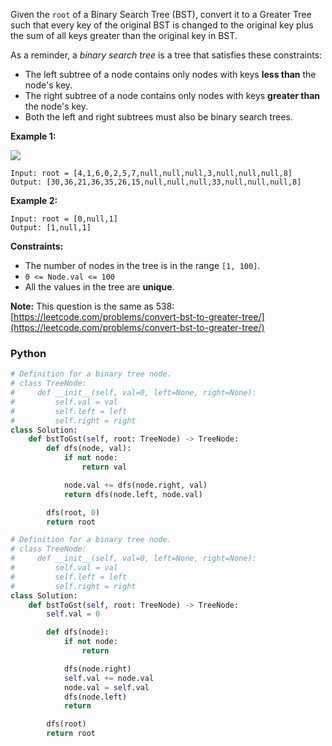 Given the  `root`  of a Binary Search Tree (BST), convert it to a Greater Tree such that every key of the original BST
is changed to the original key plus the sum of all keys greater than the original key in BST.

As a reminder, a  _binary search tree_  is a tree that satisfies these constraints:

- The left subtree of a node contains only nodes with keys  **less than**  the node's key.
- The right subtree of a node contains only nodes with keys  **greater than**  the node's key.
- Both the left and right subtrees must also be binary search trees.

**Example 1:**

![](https://assets.leetcode.com/uploads/2019/05/02/tree.png)

```
Input: root = [4,1,6,0,2,5,7,null,null,null,3,null,null,null,8]
Output: [30,36,21,36,35,26,15,null,null,null,33,null,null,null,8]
```

**Example 2:**

```
Input: root = [0,null,1]
Output: [1,null,1]
```

**Constraints:**

- The number of nodes in the tree is in the range  `[1, 100]`.
- `0 <= Node.val <= 100`
- All the values in the tree are  **unique**.

**Note:**  This question is the same as
538:  [https://leetcode.com/problems/convert-bst-to-greater-tree/](https://leetcode.com/problems/convert-bst-to-greater-tree/)

### Python

```python
# Definition for a binary tree node.
# class TreeNode:
#     def __init__(self, val=0, left=None, right=None):
#         self.val = val
#         self.left = left
#         self.right = right
class Solution:
    def bstToGst(self, root: TreeNode) -> TreeNode:
        def dfs(node, val):
            if not node:
                return val

            node.val += dfs(node.right, val)
            return dfs(node.left, node.val)

        dfs(root, 0)
        return root
```

```python
# Definition for a binary tree node.
# class TreeNode:
#     def __init__(self, val=0, left=None, right=None):
#         self.val = val
#         self.left = left
#         self.right = right
class Solution:
    def bstToGst(self, root: TreeNode) -> TreeNode:
        self.val = 0

        def dfs(node):
            if not node:
                return

            dfs(node.right)
            self.val += node.val
            node.val = self.val
            dfs(node.left)
            return

        dfs(root)
        return root
```